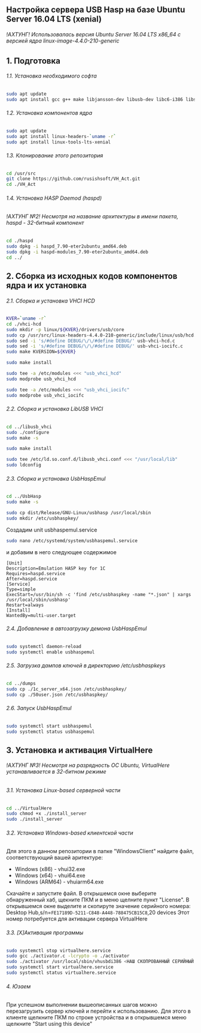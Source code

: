 ## Настройка сервера USB Hasp на базе Ubuntu Server 16.04 LTS (xenial)
###### !АХТУНГ! Использовалась версия Ubuntu Server 16.04 LTS x86_64 с версией ядра linux-image-4.4.0-210-generic

## 1. Подготовка 
###### 1.1. Установка необходимого софта
```sh
sudo apt update
sudo apt install gcc g++ make libjansson-dev libusb-dev libc6-i386 libssl-dev git
```

###### 1.2. Установка компонентов ядра
```sh
sudo apt update
sudo apt install linux-headers-`uname -r`
sudo apt install linux-tools-lts-xenial
```

###### 1.3. Клонирование этого репозитория
```sh
cd /usr/src
git clone https://github.com/rusishsoft/VH_Act.git
cd ./VH_Act
```

###### 1.4. Установка HASP Daemod (haspd)
###### !АХТУНГ №2! Несмотря на название архитектуры в имени пакета, haspd - 32-битный компонент

```sh
cd ./haspd
sudo dpkg -i haspd_7.90-eter2ubuntu_amd64.deb
sudo dpkg -i haspd-modules_7.90-eter2ubuntu_amd64.deb
cd ../
```

## 2. Сборка из исходных кодов компонентов ядра и их установка
###### 2.1. Сборка и установка VHCI HCD
```sh
KVER=`uname -r`
cd ./vhci-hcd
sudo mkdir -p linux/${KVER}/drivers/usb/core
sudo cp /usr/src/linux-headers-4.4.0-210-generic/include/linux/usb/hcd.h linux/${KVER}/drivers/usb/core
sudo sed -i 's/#define DEBUG/\/\/#define DEBUG/' usb-vhci-hcd.c
sudo sed -i 's/#define DEBUG/\/\/#define DEBUG/' usb-vhci-iocifc.c
sudo make KVERSION=${KVER}

sudo make install

sudo tee -a /etc/modules <<< "usb_vhci_hcd"
sudo modprobe usb_vhci_hcd

sudo tee -a /etc/modules <<< "usb_vhci_iocifc"
sudo modprobe usb_vhci_iocifc
```

###### 2.2. Сборка и установка LibUSB VHCI
```sh
cd ../libusb_vhci
sudo ./configure
sudo make -s

sudo make install

sudo tee /etc/ld.so.conf.d/libusb_vhci.conf <<< "/usr/local/lib"
sudo ldconfig
```

###### 2.3. Сборка и установка UsbHaspEmul
```sh
cd ../UsbHasp
sudo make -s

sudo cp dist/Release/GNU-Linux/usbhasp /usr/local/sbin
sudo mkdir /etc/usbhaspkey/
```

Создадим unit usbhaspemul.service
```sh
sudo nano /etc/systemd/system/usbhaspemul.service
```
и добавим в него следующее содержимое
```unit
[Unit]
Description=Emulation HASP key for 1C
Requires=haspd.service
After=haspd.service
[Service]
Type=simple
ExecStart=/usr/bin/sh -c 'find /etc/usbhaspkey -name "*.json" | xargs /usr/local/sbin/usbhasp'
Restart=always
[Install]
WantedBy=multi-user.target
```

###### 2.4. Добавление в автозагрузку демона UsbHaspEmul
```sh
sudo systemctl daemon-reload
sudo systemctl enable usbhaspemul
```

###### 2.5. Загрузка дампов ключей в директорию /etc/usbhaspkeys
```sh
cd ../dumps
sudo cp ./1c_server_x64.json /etc/usbhaspkey/
sudo cp ./50user.json /etc/usbhaspkey/
```

###### 2.6. Запуск UsbHaspEmul
```sh
sudo systemctl start usbhaspemul
sudo systemctl status usbhaspemul
```

## 3. Установка и активация VirtualHere
###### !АХТУНГ №3! Несмотря на разрядность ОС Ubuntu, VirtualHere устанавливается в 32-битном режиме

###### 3.1. Установка Linux-based серверной части
```sh
cd ../VirtualHere
sudo chmod +x ./install_server
sudo ./install_server
```

###### 3.2. Установка Windows-based клиентской части
Для этого в данном репозитории в папке "WindowsClient" найдите файл, соответствующий вашей аритектуре:
* Windows (x86) - vhui32.exe
* Windows (x64) - vhui64.exe
* Windows (ARM64) - vhuiarm64.exe

Скачайте и запустите файл.
В открышемся окне выберите обнаруженный хаб, щекните ПКМ и в меню щелните пункт "License".
В открывшемся окне выделите и скопируте значение серийного номера:
Desktop Hub,s/n=```FE17189D-5211-C848-A448-788475CB15C8```,20 devices
Этот номер потребуется для активации сервера VirtualHere

###### 3.3. [Х]Активация программы
```sh
sudo systemctl stop virtualhere.service
sudo gcc ./activator.c -lcrypto -o ./activator
sudo ./activator /usr/local/sbin/vhusbdi386 <НАШ СКОПРОВАННЫЙ СЕРИЙНЫЙ НОМЕР>
sudo systemctl start virtualhere.service
sudo systemctl status virtualhere.service
```

###### 4. Юзаем
При успешном выполнении вышеописанных шагов можно перезагрузить сервер ключей и перейти к использованию.
Для этого в клиенте щелкните ПКМ по строке устройства и в открывшемся меню щелкните "Start using this device"
